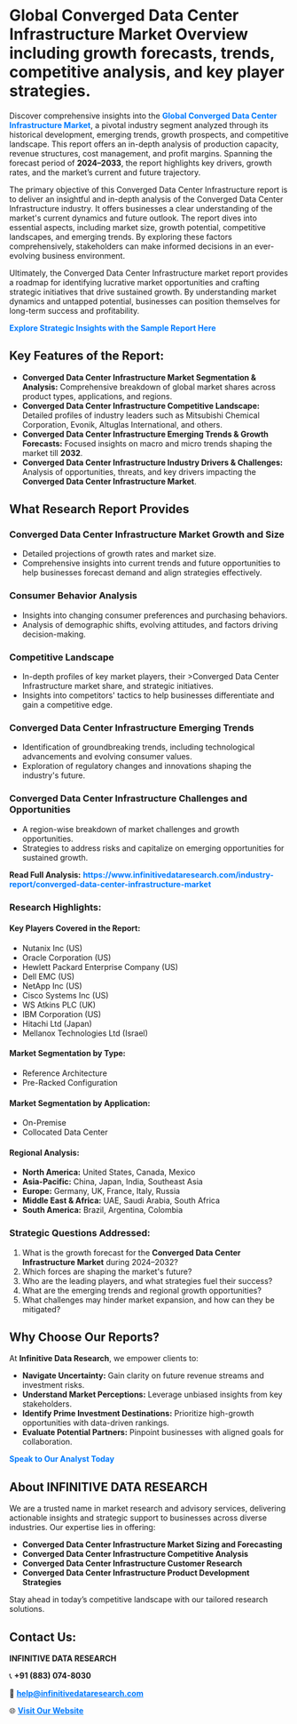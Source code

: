 <h1>Global Converged Data Center Infrastructure Market Overview including growth forecasts, trends, competitive analysis, and key player strategies.</h1>
<p>
Discover comprehensive insights into the 
<a href="https://www.infinitivedataresearch.com/industry-report/converged-data-center-infrastructure-market" rel="dofollow" style="color: #007BFF; text-decoration: none;"><strong>Global Converged Data Center Infrastructure Market</strong></a>, a pivotal industry segment analyzed through its historical development, emerging trends, growth prospects, and competitive landscape. This report offers an in-depth analysis of production capacity, revenue structures, cost management, and profit margins. Spanning the forecast period of <strong>2024–2033</strong>, the report highlights key drivers, growth rates, and the market’s current and future trajectory.
</p>
<p>
The primary objective of this Converged Data Center Infrastructure report is to deliver an insightful and in-depth analysis of the Converged Data Center Infrastructure industry. It offers businesses a clear understanding of the market's current dynamics and future outlook. The report dives into essential aspects, including market size, growth potential, competitive landscapes, and emerging trends. By exploring these factors comprehensively, stakeholders can make informed decisions in an ever-evolving business environment.
</p>
<p>
Ultimately, the Converged Data Center Infrastructure market report provides a roadmap for identifying lucrative market opportunities and crafting strategic initiatives that drive sustained growth. By understanding market dynamics and untapped potential, businesses can position themselves for long-term success and profitability.
</p>
<p>
<a href="https://www.infinitivedataresearch.com/request-sample/reportId=106681" style="color: #007BFF; text-decoration: none;"><strong>Explore Strategic Insights with the Sample Report Here</strong></a>
</p>

<h2>Key Features of the Report:</h2>
<ul>
<li><strong>Converged Data Center Infrastructure Market Segmentation & Analysis:</strong> Comprehensive breakdown of global market shares across product types, applications, and regions.</li>
<li><strong>Converged Data Center Infrastructure Competitive Landscape:</strong> Detailed profiles of industry leaders such as Mitsubishi Chemical Corporation, Evonik, Altuglas International, and others.</li>
<li><strong>Converged Data Center Infrastructure Emerging Trends & Growth Forecasts:</strong> Focused insights on macro and micro trends shaping the market till <strong>2032</strong>.</li>
<li><strong>Converged Data Center Infrastructure Industry Drivers & Challenges:</strong> Analysis of opportunities, threats, and key drivers impacting the <strong>Converged Data Center Infrastructure Market</strong>.</li>
</ul>

<h2>What Research Report Provides</h2>
<h3>Converged Data Center Infrastructure Market Growth and Size</h3>
<ul>
<li>Detailed projections of growth rates and market size.</li>
<li>Comprehensive insights into current trends and future opportunities to help businesses forecast demand and align strategies effectively.</li>
</ul>

<h3>Consumer Behavior Analysis</h3>
<ul>
<li>Insights into changing consumer preferences and purchasing behaviors.</li>
<li>Analysis of demographic shifts, evolving attitudes, and factors driving decision-making.</li>
</ul>

<h3>Competitive Landscape</h3>
<ul>
<li>In-depth profiles of key market players, their >Converged Data Center Infrastructure market share, and strategic initiatives.</li>
<li>Insights into competitors' tactics to help businesses differentiate and gain a competitive edge.</li>
</ul>

<h3>Converged Data Center Infrastructure Emerging Trends</h3>
<ul>
<li>Identification of groundbreaking trends, including technological advancements and evolving consumer values.</li>
<li>Exploration of regulatory changes and innovations shaping the industry's future.</li>
</ul>

<h3>Converged Data Center Infrastructure Challenges and Opportunities</h3>
<ul>
<li>A region-wise breakdown of market challenges and growth opportunities.</li>
<li>Strategies to address risks and capitalize on emerging opportunities for sustained growth.</li>
</ul>
<p><strong>Read Full Analysis:</strong> <a href="https://www.infinitivedataresearch.com/industry-report/converged-data-center-infrastructure-market" rel="dofollow" style="color: #007BFF; text-decoration: none;"><strong>https://www.infinitivedataresearch.com/industry-report/converged-data-center-infrastructure-market</strong></a></p>
<h3>Research Highlights:</h3>
<h4>Key Players Covered in the Report:</h4>
<ul><li>Nutanix Inc (US)</li><li>Oracle Corporation (US)</li><li>Hewlett Packard Enterprise Company (US)</li><li>Dell EMC (US)</li><li>NetApp Inc (US)</li><li>Cisco Systems Inc (US)</li><li>WS Atkins PLC (UK)</li><li>IBM Corporation (US)</li><li>Hitachi Ltd (Japan)</li><li>Mellanox Technologies Ltd (Israel)</li></ul>
<h4>Market Segmentation by Type:</h4>
<ul><li>Reference Architecture</li><li>Pre-Racked Configuration</li></ul>
<h4>Market Segmentation by Application:</h4>
<ul><li>On-Premise</li><li>Collocated Data Center</li></ul>

<h4>Regional Analysis:</h4>
<ul>
<li><strong>North America:</strong> United States, Canada, Mexico</li>
<li><strong>Asia-Pacific:</strong> China, Japan, India, Southeast Asia</li>
<li><strong>Europe:</strong> Germany, UK, France, Italy, Russia</li>
<li><strong>Middle East & Africa:</strong> UAE, Saudi Arabia, South Africa</li>
<li><strong>South America:</strong> Brazil, Argentina, Colombia</li>
</ul>

<h3>Strategic Questions Addressed:</h3>
<ol>
<li>What is the growth forecast for the <strong>Converged Data Center Infrastructure Market</strong> during 2024–2032?</li>
<li>Which forces are shaping the market's future?</li>
<li>Who are the leading players, and what strategies fuel their success?</li>
<li>What are the emerging trends and regional growth opportunities?</li>
<li>What challenges may hinder market expansion, and how can they be mitigated?</li>
</ol>

<h2>Why Choose Our Reports?</h2>
<p>At <strong>Infinitive Data Research</strong>, we empower clients to:</p>
<ul>
<li><strong>Navigate Uncertainty:</strong> Gain clarity on future revenue streams and investment risks.</li>
<li><strong>Understand Market Perceptions:</strong> Leverage unbiased insights from key stakeholders.</li>
<li><strong>Identify Prime Investment Destinations:</strong> Prioritize high-growth opportunities with data-driven rankings.</li>
<li><strong>Evaluate Potential Partners:</strong> Pinpoint businesses with aligned goals for collaboration.</li>
</ul>
<p><a href="https://www.infinitivedataresearch.com/industry-report/converged-data-center-infrastructure-market" rel="dofollow" style="color: #007BFF; text-decoration: none;"><strong>Speak to Our Analyst Today</strong></a></p>

<h2>About INFINITIVE DATA RESEARCH</h2>
<p>We are a trusted name in market research and advisory services, delivering actionable insights and strategic support to businesses across diverse industries. Our expertise lies in offering:</p>
<ul>
<li><strong>Converged Data Center Infrastructure Market Sizing and Forecasting</strong></li>
<li><strong>Converged Data Center Infrastructure Competitive Analysis</strong></li>
<li><strong>Converged Data Center Infrastructure Customer Research</strong></li>
<li><strong>Converged Data Center Infrastructure Product Development Strategies</strong></li>
</ul>
<p>Stay ahead in today’s competitive landscape with our tailored research solutions.</p>

<h2>Contact Us:</h2>
<p><strong>INFINITIVE DATA RESEARCH</strong></p>
<p>📞 <strong>+91 (883) 074-8030</strong></p>
<p>📧 <strong><a href="mailto:help@infinitivedataresearch.com" style="color: #007BFF;">help@infinitivedataresearch.com</a></strong></p>
<p>🌐 <strong><a href="https://www.infinitivedataresearch.com" rel="dofollow" style="color: #007BFF;">Visit Our Website</a></strong></p>